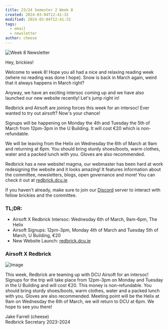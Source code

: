 ```yaml
---
title: 23/24 Semester 2 Week 8 
created: 2024-03-04T12:41:32
modified: 2024-03-04T12:41:32
tags:
  - email
  - newsletter
author: cheese
---
```


![Week 8 Newsletter](https://i.imgur.com/DRPvAGX.gif)



Hey, brickies!

Welcome to week 8! Hope you all had a nice and relaxing reading week (where no reading was done I hope). Snow is back in March again, weird that it always happens in March right?

Anyway, we have an exciting intersoc coming up and we have also launched our new website recently! Let's jump right in!

Redbrick and Airsoft are joining forces this week for an intersoc! Ever wanted to try out airsoft? Now's your chance!

Signups will be happening on Monday the 4th and Tuesday the 5th of March from 12pm-3pm in the U Building. It will cost €20 which is non-refundable.

We will be leaving from the Helix on Wednesday the 6th of March at 9am and returning at 6pm. You should bring sturdy shoes/boots, warm clothes, water and a packed lunch with you. Gloves are also recommended.

Redbrick has a new website! magma, our webmaster has been hard at work redesigning the website and it looks amazing! It features information about the committee, newsletters, blogs, open governance and more! You can check it out at [redbrick.dcu.ie](https://redbrick.dcu.ie/?utm_source=newsletter)

If you haven't already, make sure to join our [Discord](https://discord.redbrick.dcu.ie/) server to interact with fellow brickies and the committee.

### TL;DR:

- Airsoft X Redbrick Intersoc: Wednesday 6th of March, 9am-6pm, The Helix
- Airsoft Signups: 12pm-3pm, Monday 4th of March and Tuesday 5th of March, U Building, €20
- New Website Launch: [redbrick.dcu.ie](https://redbrick.dcu.ie/?utm_source=newsletter)

### Airsoft X Redbrick

![Image](https://i.imgur.com/3cTFk1j.png)



This week, Redbrick are teaming up with DCU Airsoft for an intersoc! Signups for the trip will take place from 12pm-3pm on Monday and Tuesday in the U Building and will cost €20. This money is non-refundable. You should bring sturdy shoes/boots, warm clothes, water and a packed lunch with you. Gloves are also recommended. Meeting point will be the Helix at 9am on Wednesday the 6th of March, we will return to DCU at 6pm. We hope to see you there!





Jake Farrell (cheese)\
Redbrick Secretary 2023-2024

